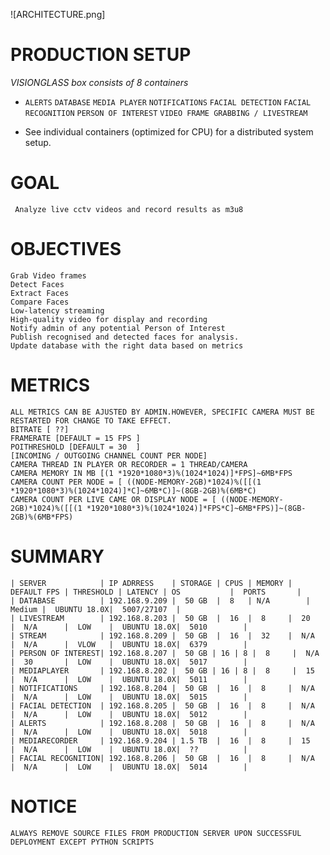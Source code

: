 ![ARCHITECTURE.png]
# PRODUCTION SETUP
*VISIONGLASS box consists of 8 containers*

   * `ALERTS`
    `DATABASE`
    `MEDIA PLAYER`
    `NOTIFICATIONS`
    `FACIAL DETECTION`
    `FACIAL RECOGNITION`
    `PERSON OF INTEREST`
    `VIDEO FRAME GRABBING / LIVESTREAM`
    
* See individual containers (optimized for CPU) for a distributed system setup.
# GOAL
```
 Analyze live cctv videos and record results as m3u8 
```

# OBJECTIVES
```
Grab Video frames
Detect Faces
Extract Faces
Compare Faces
Low-latency streaming
High-quality video for display and recording
Notify admin of any potential Person of Interest
Publish recognised and detected faces for analysis.
Update database with the right data based on metrics
```

# METRICS
```
ALL METRICS CAN BE AJUSTED BY ADMIN.HOWEVER, SPECIFIC CAMERA MUST BE RESTARTED FOR CHANGE TO TAKE EFFECT.
BITRATE [ ??]
FRAMERATE [DEFAULT = 15 FPS ]
POITHRESHOLD [DEFAULT = 30  ]
[INCOMING / OUTGOING CHANNEL COUNT PER NODE]
CAMERA THREAD IN PLAYER OR RECORDER = 1 THREAD/CAMERA
CAMERA MEMORY IN MB [(1 *1920*1080*3)%(1024*1024)]*FPS]~6MB*FPS
CAMERA COUNT PER NODE = [ ((NODE-MEMORY-2GB)*1024)%([[(1 *1920*1080*3)%(1024*1024)]*C]~6MB*C)]~(8GB-2GB)%(6MB*C)
CAMERA COUNT PER LIVE CAME OR DISPLAY NODE = [ ((NODE-MEMORY-2GB)*1024)%([[(1 *1920*1080*3)%(1024*1024)]*FPS*C]~6MB*FPS)]~(8GB-2GB)%(6MB*FPS)
```

# SUMMARY
```
| SERVER            | IP ADRRESS    | STORAGE | CPUS | MEMORY | DEFAULT FPS | THRESHOLD | LATENCY | OS           |  PORTS       |
| DATABASE          | 192.168.9.209 |  50 GB  |  8   | N/A        | Medium |  UBUNTU 18.0X|  5007/27107  |
| LIVESTREAM        | 192.168.8.203 |  50 GB  |  16  |  8     |  20         |  N/A      |  LOW    |  UBUNTU 18.0X|  5010        | 
| STREAM            | 192.168.8.209 |  50 GB  |  16  |  32    |  N/A        |  N/A      |  VLOW   |  UBUNTU 18.0X|  6379        | 
| PERSON OF INTEREST| 192.168.8.207 |  50 GB | 16 | 8 |  8     |  N/A        |  30       |  LOW    |  UBUNTU 18.0X|  5017        | 
| MEDIAPLAYER       | 192.168.8.202 |  50 GB | 16 | 8 |  8     |  15         |  N/A      |  LOW    |  UBUNTU 18.0X|  5011        | 
| NOTIFICATIONS     | 192.168.8.204 |  50 GB  |  16  |  8     |  N/A        |  N/A      |  LOW    |  UBUNTU 18.0X|  5015        | 
| FACIAL DETECTION  | 192.168.8.205 |  50 GB  |  16  |  8     |  N/A        |  N/A      |  LOW    |  UBUNTU 18.0X|  5012        | 
| ALERTS            | 192.168.8.208 |  50 GB  |  16  |  8     |  N/A        |  N/A      |  LOW    |  UBUNTU 18.0X|  5018        | 
| MEDIARECORDER     | 192.168.9.204 | 1.5 TB  |  16  |  8     |  15         |  N/A      |  LOW    |  UBUNTU 18.0X|  ??          | 
| FACIAL RECOGNITION| 192.168.8.206 |  50 GB  |  16  |  8     |  N/A        |  N/A      |  LOW    |  UBUNTU 18.0X|  5014        | 
```

# NOTICE
```
ALWAYS REMOVE SOURCE FILES FROM PRODUCTION SERVER UPON SUCCESSFUL DEPLOYMENT EXCEPT PYTHON SCRIPTS
```
